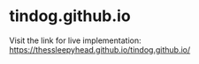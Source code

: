# tindog.github.io
Visit the link for live implementation:
https://thessleepyhead.github.io/tindog.github.io/
